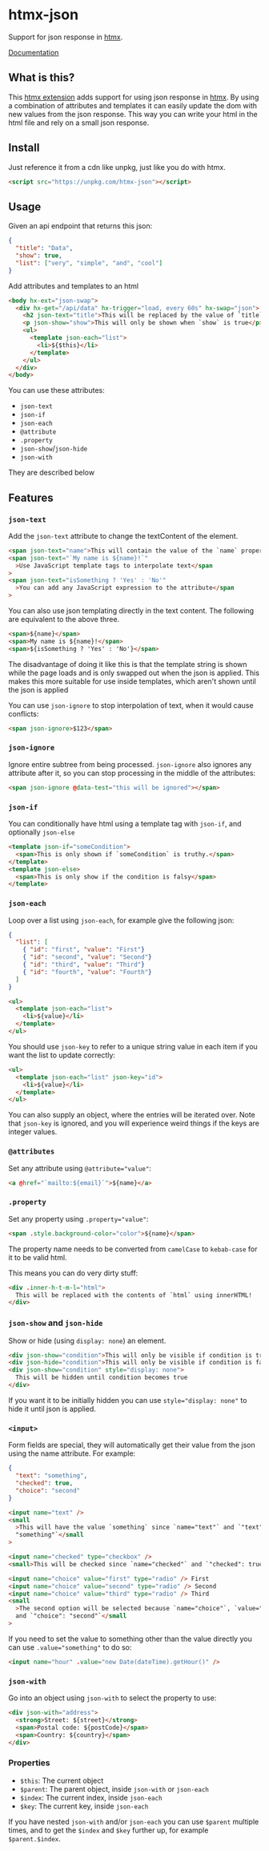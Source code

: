 # htmx-json

Support for json response in [htmx](https://htmx.org/).

[Documentation](https://mariusgundersen.github.io/htmx-json/) 

## What is this?

This [htmx extension](https://htmx.org/extensions/) adds support for using json response in [htmx](https://htmx.org/). By using a combination of attributes and templates it can easily update the dom with new values from the json response. This way you can write your html in the html file and rely on a small json response.

## Install

Just reference it from a cdn like unpkg, just like you do with htmx. 

```html
<script src="https://unpkg.com/htmx-json"></script>
```

## Usage

Given an api endpoint that returns this json:

```json
{
  "title": "Data",
  "show": true,
  "list": ["very", "simple", "and", "cool"]
}
```

Add attributes and templates to an html

```html
<body hx-ext="json-swap">
  <div hx-get="/api/data" hx-trigger="load, every 60s" hx-swap="json">
    <h2 json-text="title">This will be replaced by the value of `title`</h2>
    <p json-show="show">This will only be shown when `show` is true</p>
    <ul>
      <template json-each="list">
        <li>${$this}</li>
      </template>
    </ul>
  </div>
</body>
```

You can use these attributes:

- `json-text`
- `json-if`
- `json-each`
- `@attribute`
- `.property`
- `json-show`/`json-hide`
- `json-with`

They are described below

## Features

### `json-text`

Add the `json-text` attribute to change the textContent of the element.

```html
<span json-text="name">This will contain the value of the `name` property</span>
<span json-text="`My name is ${name}!`"
  >Use JavaScript template tags to interpolate text</span
>
<span json-text="isSomething ? 'Yes' : 'No'"
  >You can add any JavaScript expression to the attribute</span
>
```

You can also use json templating directly in the text content. The following are equivalent to the above three.

```html
<span>${name}</span>
<span>My name is ${name}!</span>
<span>${isSomething ? 'Yes' : 'No'}</span>
```

The disadvantage of doing it like this is that the template string is shown while the page loads and is only swapped out when the json is applied.
This makes this more suitable for use inside templates, which aren't shown until the json is applied

You can use `json-ignore` to stop interpolation of text, when it would cause conflicts:

```html
<span json-ignore>$123</span>
```

### `json-ignore`

Ignore entire subtree from being processed. `json-ignore` also ignores any attribute after it, so you can stop processing in the middle of the attributes:

```html
<span json-ignore @data-test="this will be ignored"></span>
```

### `json-if`

You can conditionally have html using a template tag with `json-if`, and optionally `json-else`

```html
<template json-if="someCondition">
  <span>This is only shown if `someCondition` is truthy.</span>
</template>
<template json-else>
  <span>This is only show if the condition is falsy</span>
</template>
```

### `json-each`

Loop over a list using `json-each`, for example give the following json:

```json
{
  "list": [
    { "id": "first", "value": "First"}
    { "id": "second", "value": "Second"}
    { "id": "third", "value": "Third"}
    { "id": "fourth", "value": "Fourth"}
  ]
}
```

```html
<ul>
  <template json-each="list">
    <li>${value}</li>
  </template>
</ul>
```

You should use `json-key` to refer to a unique string value in each item if you want the list to update correctly:

```html
<ul>
  <template json-each="list" json-key="id">
    <li>${value}</li>
  </template>
</ul>
```

You can also supply an object, where the entries will be iterated over. Note that `json-key` is ignored, and you will experience weird things if the keys are integer values.

### `@attributes`

Set any attribute using `@attribute="value"`:

```html
<a @href="`mailto:${email}`">${name}</a>
```

### `.property`

Set any property using `.property="value"`:

```html
<span .style.background-color="color">${name}</span>
```

The property name needs to be converted from `camelCase` to `kebab-case` for it to be valid html.

This means you can do very dirty stuff:

```html
<div .inner-h-t-m-l="html">
  This will be replaced with the contents of `html` using innerHTML!
</div>
```

### `json-show` and `json-hide`

Show or hide (using `display: none`) an element.

```html
<div json-show="condition">This will only be visible if condition is true</div>
<div json-hide="condition">This will only be visible if condition is false</div>
<div json-show="condition" style="display: none">
  This will be hidden until condition becomes true
</div>
```

If you want it to be initially hidden you can use `style="display: none"` to hide it until json is applied.

### `<input>`

Form fields are special, they will automatically get their value from the json using the name attribute. For example:

```json
{
  "text": "something",
  "checked": true,
  "choice": "second"
}
```

```html
<input name="text" />
<small
  >This will have the value `something` since `name="text"` and `"text":
  "something"`</small
>

<input name="checked" type="checkbox" />
<small>This will be checked since `name="checked"` and `"checked": true`</small>

<input name="choice" value="first" type="radio" /> First
<input name="choice" value="second" type="radio" /> Second
<input name="choice" value="third" type="radio" /> Third
<small
  >The second option will be selected because `name="choice"`, `value="second"`
  and `"choice": "second"`</small
>
```

If you need to set the value to something other than the value directly you can use `.value="something"` to do so:

```html
<input name="hour" .value="new Date(dateTime).getHour()" />
```

### `json-with`

Go into an object using `json-with` to select the property to use:

```html
<div json-with="address">
  <strong>Street: ${street}</strong>
  <span>Postal code: ${postCode}</span>
  <span>Country: ${country}</span>
</div>
```

### Properties

- `$this`: The current object
- `$parent`: The parent object, inside `json-with` or `json-each`
- `$index`: The current index, inside `json-each`
- `$key`: The current key, inside `json-each`

If you have nested `json-with` and/or `json-each` you can use `$parent` multiple times, and to get the `$index` and `$key` further up, for example `$parent.$index`.

